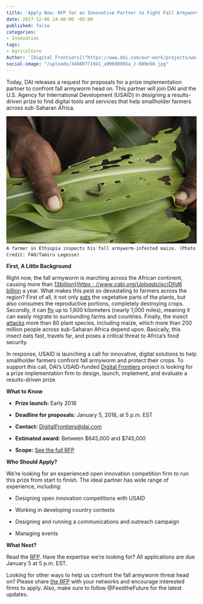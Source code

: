 ```yaml
---
title: 'Apply Now: RFP for an Innovative Partner to Fight Fall Armyworm'
date: 2017-12-06 14:40:00 -05:00
published: false
categories:
- Innovation
tags:
- Agriculture
Author: '[Digital Frontiers]("https://www.dai.com/our-work/projects/worldwide-digital-frontiers-df")'
social-image: "/uploads/34880771941_a99698095a_z-089e50.jpg"
---
```


Today, DAI releases a request for proposals for a prize implementation partner to confront fall armyworm head on. This partner will join DAI and the U.S. Agency for International Development (USAID) in designing a results-driven prize to find digital tools and services that help smallholder farmers across sub-Saharan Africa.

![34880771941_a99698095a_z-089e50.jpg](/uploads/34880771941_a99698095a_z-089e50.jpg)
`A farmer in Ethiopia inspects his fall armyworm-infested maize. (Photo Credit: FAO/Tamiru Legesse)`

**First, A Little Background**

Right now, the fall armyworm is marching across the African continent, causing more than [$13 billion](https://www.cabi.org/Uploads/isc/Dfid%20Faw%20Inception%20Report04may2017final.pdf) in crop losses. If left unchecked, this insect could continue to cost [$6 billion](https://www.theguardian.com/global-development/2017/oct/25/invasion-of-maize-eating-caterpillars-worsens-hunger-crisis-in-africa-fall-armyworm) a year. What makes this pest so devastating to farmers across the region? First of all, it not only [eats](https://www.brookings.edu/blog/africa-in-focus/2017/06/07/fall-armyworm-outbreaks-in-the-sadc-region-how-to-respond/) the vegetative parts of the plants, but also consumes the reproductive portions, completely destroying crops. Secondly, it can [fly](https://www.brookings.edu/blog/africa-in-focus/2017/06/07/fall-armyworm-outbreaks-in-the-sadc-region-how-to-respond/) up to 1,600 kilometers (nearly 1,000 miles), meaning it can easily migrate to surrounding farms and countries. Finally, the insect [attacks](http://www.cimmyt.org/press_release/multi-pronged-approach-key-for-effectively-defeating-fall-armyworm-in-africa/) more than 80 plant species, including maize, which more than 200 million people across sub-Saharan Africa depend upon. Basically, this insect eats fast, travels far, and poses a critical threat to Africa’s food security.

In response, USAID is launching a call for innovative, digital solutions to help smallholder farmers confront fall armyworm and protect their crops. To support this call, DAI’s USAID-funded [Digital Frontiers](https://www.dai.com/our-work/projects/worldwide-digital-frontiers-df) project is looking for a prize implementation firm to design, launch, implement, and evaluate a results-driven prize.

**What to Know**

* **Prize launch:** Early 2018

* **Deadline for proposals:** January 5, 2018, at 5 p.m. EST

* **Contact:** DigitalFrontiers@dai.com

* **Estimated award:** Between $645,000 and $745,000

* **Scope:** [See the full RFP](https://goo.gl/bdk9jR)

**Who Should Apply?**

We’re looking for an experienced open innovation competition firm to run this prize from start to finish. The ideal partner has wide range of experience, including:

* Designing open innovation competitions with USAID

* Working in developing country contexts

* Designing and running a communications and outreach campaign

* Managing events

**What Next?**

Read the [RFP](https://goo.gl/bdk9jR). Have the expertise we’re looking for? All applications are due January 5 at 5 p.m. EST.

Looking for other ways to help us confront the fall armyworm threat head on? Please share [the RFP](https://goo.gl/bdk9jR) with your networks and encourage interested firms to apply. Also, make sure to follow @FeedtheFuture for the latest updates.